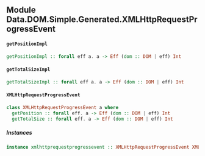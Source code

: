 ## Module Data.DOM.Simple.Generated.XMLHttpRequestProgressEvent

#### `getPositionImpl`

``` purescript
getPositionImpl :: forall eff a. a -> Eff (dom :: DOM | eff) Int
```

#### `getTotalSizeImpl`

``` purescript
getTotalSizeImpl :: forall eff a. a -> Eff (dom :: DOM | eff) Int
```

#### `XMLHttpRequestProgressEvent`

``` purescript
class XMLHttpRequestProgressEvent a where
  getPosition :: forall eff. a -> Eff (dom :: DOM | eff) Int
  getTotalSize :: forall eff. a -> Eff (dom :: DOM | eff) Int
```

##### Instances
``` purescript
instance xmlhttprequestprogressevent :: XMLHttpRequestProgressEvent XMLHttpRequestProgressEvent
```



